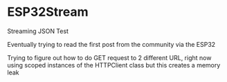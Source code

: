 # ESP32Stream
Streaming JSON Test

Eventually trying to read the first post from the community via the ESP32

Trying to figure out how to do GET request to 2 different URL, right now using scoped instances of the HTTPClient class but this creates a memory leak
